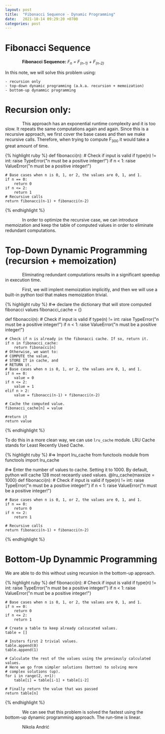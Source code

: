 ```yaml
---
layout: post
title:  "Fibonacci Sequence - Dynamic Programming"
date:   2021-10-14 09:29:20 +0700
categories: post
---
```


# Fibonacci Sequence

 &nbsp;&nbsp;&nbsp;&nbsp;&nbsp;&nbsp;&nbsp;&nbsp;&nbsp;&nbsp;&nbsp;&nbsp;&nbsp;
 **Fibonacci Sequence:** *F<sub>n</sub> = F<sub>(n-1)</sub> + F<sub>(n-2)</sub>*


 In this note, we will solve this problem using: 
 
	- recursion only
	- top-down dynamic programming (a.k.a. recursion + memoization)
	- bottom-up dynammic programming 
	
# Recursion only:

 &nbsp;&nbsp;&nbsp;&nbsp;&nbsp;&nbsp;&nbsp;&nbsp;&nbsp;&nbsp;&nbsp;&nbsp;&nbsp;
 This approach has an exponential runtime complexity and it is too slow. It repeats the same computations again and again. Since this is a recursive approach, we first cover the base cases and then we make recursive calls. Therefore, when trying to compute F<sub>300</sub> it would take a great amount of time. 
 
{% highlight ruby %}
def fibonacci(n):
    # Check if input is valid
    if type(n) != int:
        raise TypeError("n must be a positive integer!")
    if n < 1:
        raise ValueError("n must be a positive integer!")
	
    # Base cases when n is 0, 1, or 2, the values are 0, 1, and 1.
    if n == 0:
        return 0
    if n <= 2:
        return 1
    # Recursive calls
    return fibonacci(n-1) + fibonacci(n-2)

{% endhighlight %}
 
 &nbsp;&nbsp;&nbsp;&nbsp;&nbsp;&nbsp;&nbsp;&nbsp;&nbsp;&nbsp;&nbsp;&nbsp;&nbsp;
 In order to optimize the recursive case, we can introduce memoization and keep the table of computed values in order to eliminate redundant computations. 
 
# Top-Down Dynamic Programming (recursion + memoization)

 &nbsp;&nbsp;&nbsp;&nbsp;&nbsp;&nbsp;&nbsp;&nbsp;&nbsp;&nbsp;&nbsp;&nbsp;&nbsp;
 Eliminating redundant computations results in a significant speedup in execution time. 
 
 &nbsp;&nbsp;&nbsp;&nbsp;&nbsp;&nbsp;&nbsp;&nbsp;&nbsp;&nbsp;&nbsp;&nbsp;&nbsp;
 First, we will implent memoization implicitly, and then we will use a built-in python tool that makes memoization trivial.
 
{% highlight ruby %}
 #=> declare the dictionary that will store computed fibonacci values
 fibonacci_cache = {}

 def fibonacci(n):
    # Check if input is valid
    if type(n) != int:
        raise TypeError("n must be a positive integer!")
    if n < 1:
        raise ValueError("n must be a positive integer!")
	
 
    # Check if n is already in the fibonacci cache. If so, return it.
    if n in fibonacci_cache:
        return fibonacci[n]
    # Otherwise, we want to:
    # COMPUTE the value, 
    # STORE IT in cache, and 
    # RETURN it.
    # Base cases when n is 0, 1, or 2, the values are 0, 1, and 1.
    if n == 0:
        value = 0
    if n <= 2:
        value = 1
    elif n > 2:
        value = fibonacci(n-1) + fibonacci(n-2)
	
    # Cache the computed value.
    fibonacci_cache[n] = value
    
    #return it
    return value

{% endhighlight %}
  
 To do this in a more clean way, we can use `lru_cache` module. LRU Cache stands for Least Recently Used Cache. 
 
{% highlight ruby %}
 #=> Import lru_cache from functools module
 from functools import lru_cache
 
 #=> Enter the number of values to cache. Setting it to 1000. By default, python will cache 128 most receantly used values.
 @lru_cache(maxsize = 1000)
 def fibonacci(n):
    # Check if input is valid
    if type(n) != int:
        raise TypeError("n must be a positive integer!")
    if n < 1:
        raise ValueError("n must be a positive integer!")
	
    # Base cases when n is 0, 1, or 2, the values are 0, 1, and 1.
    if n == 0:
        return 0
    if n <= 2:
        return 1
	
    # Recursive calls
    return fibonacci(n-1) + fibonacci(n-2)

{% endhighlight %}
# Bottom-Up Dynammic Programming
 
  
  We are able to do this without using recursion in the bottom-up approach. 
  
{% highlight ruby %}
 def fibonacci(n):
    # Check if input is valid
    if type(n) != int:
        raise TypeError("n must be a positive integer!")
    if n < 1:
        raise ValueError("n must be a positive integer!")
	
    # Base cases when n is 0, 1, or 2, the values are 0, 1, and 1.
    if n == 0:
        return 0
    if n <= 2:
        return 1
	
    # Create a table to keep already calcucated values.
    table = []

    # Insters first 2 trivial values.
    table.append(0)
    table.append(1)
    
    # Calculate the rest of the values using the previously calculated values.
    # Here we go from simpler solutions (bottom) to solving more
    # complex solutions (up).
    for i in range(2, n+1):
        table[i] = table[i-1] + table[i-2]
	
    # Finally return the value that was passed
    return table[n]
{% endhighlight %}  

 &nbsp;&nbsp;&nbsp;&nbsp;&nbsp;&nbsp;&nbsp;&nbsp;&nbsp;&nbsp;&nbsp;&nbsp;&nbsp;
 We can see that this problem is solved the fastest using the bottom-up dynamic programming approach. The run-time is linear.
 
<!-- https://sites.psu.edu/symbolcodes/codehtml/#math LINK FOR SYMBOLS IN EQUATIONS -->
<!-- h<sub>&theta;</sub>(x) = &theta;<sub>o</sub> x + &theta;<sub>1</sub>x -->
 
 &nbsp;&nbsp;&nbsp;&nbsp;&nbsp;&nbsp;&nbsp;&nbsp;&nbsp;&nbsp;&nbsp;&nbsp;&nbsp;
 Nikola Andrić

 

